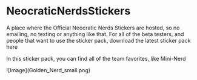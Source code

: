 # NeocraticNerdsStickers
A place where the Official Neocratic Nerds Stickers are hosted, so no emailing, no texting or anything like that.
For all of the beta testers, and people that want to use the sticker pack, download the latest sticker pack here

In this sticker pack, you can find all of the team favorites, like Mini-Nerd
<p align ="left">![Image](Golden_Nerd_small.png)</p>
